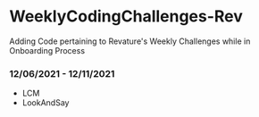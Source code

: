 # WeeklyCodingChallenges-Rev

Adding Code pertaining to Revature's Weekly Challenges while in Onboarding Process

### 12/06/2021 - 12/11/2021
- LCM
- LookAndSay
